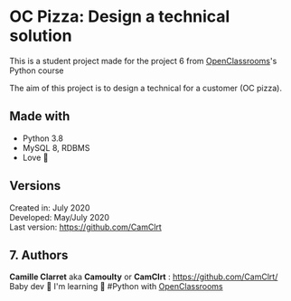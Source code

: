 OC Pizza: Design a technical solution
=================

This is a student project made for the project 6 from [OpenClassrooms](https://openclassrooms.com/ )'s Python course

The aim of this project is to design a technical for a customer (OC pizza).

## Made with

* Python 3.8
* MySQL 8, RDBMS
* Love 💙

## Versions

Created in:   July 2020  
Developed:  May/July 2020  
Last version: https://github.com/CamClrt

## 7. Authors

**Camille Clarret** aka **Camoulty** or **CamClrt** : https://github.com/CamClrt/  
Baby dev 🐣 I'm learning 🐍 #Python with [OpenClassrooms](https://openclassrooms.com/ )

